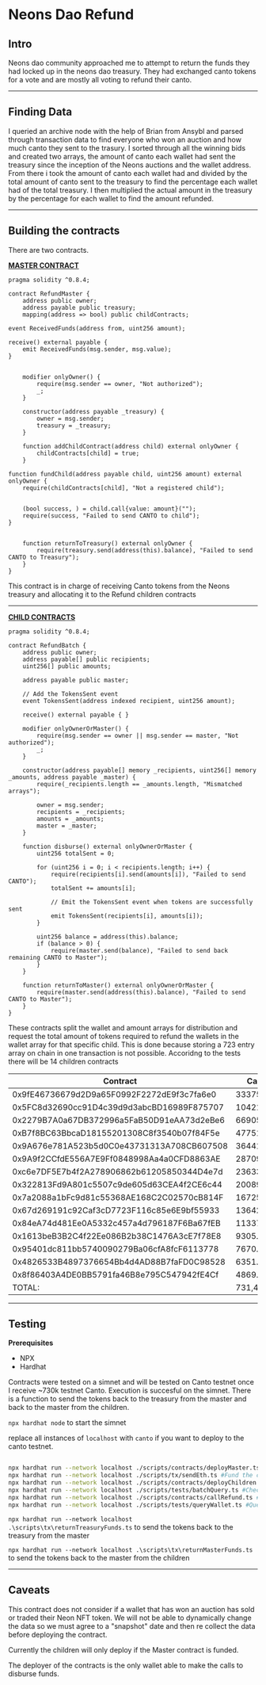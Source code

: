 # Neons Dao Refund

## Intro
Neons dao community approached me to attempt to return the funds they had locked up in the neons dao treasury. 
They had exchanged canto tokens for a vote and are mostly all voting to refund their canto.

---
## Finding Data
I queried an archive node with the help of Brian from Ansybl and parsed through transaction data to find everyone who won an auction and how much canto they sent to the trasury. I sorted through all the winning bids and created two arrays, the amount of canto each wallet had sent the treasury since the inception of the Neons auctions and the wallet address. From there i took the amount of canto each wallet had and divided by the total amount of canto sent to the treasury to find the percentage each wallet had of the total treasury. I then multiplied the actual amount in the treasury by the percentage for each wallet to find the amount refunded.

----

## Building the contracts

There are two contracts. 
 
 [**MASTER CONTRACT**](https://github.com/chalabi2/noundreund/)

```solidity
pragma solidity ^0.8.4;

contract RefundMaster {
    address public owner;
    address payable public treasury; 
    mapping(address => bool) public childContracts;

event ReceivedFunds(address from, uint256 amount);

receive() external payable {
    emit ReceivedFunds(msg.sender, msg.value);
}


    modifier onlyOwner() {
        require(msg.sender == owner, "Not authorized");
        _;
    }

    constructor(address payable _treasury) { 
        owner = msg.sender;
        treasury = _treasury;
    }

    function addChildContract(address child) external onlyOwner {
        childContracts[child] = true;
    }

function fundChild(address payable child, uint256 amount) external onlyOwner {
    require(childContracts[child], "Not a registered child");
    

    (bool success, ) = child.call{value: amount}("");
    require(success, "Failed to send CANTO to child");
}

    
    function returnToTreasury() external onlyOwner {
        require(treasury.send(address(this).balance), "Failed to send CANTO to Treasury");
    }
}
```

This contract is in charge of receiving Canto tokens from the Neons treasury and allocating it to the Refund children contracts

---

[**CHILD CONTRACTS**](https://github.com/chalabi2/noundreund/)

```solidity
pragma solidity ^0.8.4;

contract RefundBatch {
    address public owner;
    address payable[] public recipients;
    uint256[] public amounts;
    
    address payable public master;

    // Add the TokensSent event
    event TokensSent(address indexed recipient, uint256 amount);

    receive() external payable { }

    modifier onlyOwnerOrMaster() {
        require(msg.sender == owner || msg.sender == master, "Not authorized");
        _;
    }

    constructor(address payable[] memory _recipients, uint256[] memory _amounts, address payable _master) { 
        require(_recipients.length == _amounts.length, "Mismatched arrays");

        owner = msg.sender;
        recipients = _recipients;
        amounts = _amounts;
        master = _master;
    }

    function disburse() external onlyOwnerOrMaster {
        uint256 totalSent = 0;

        for (uint256 i = 0; i < recipients.length; i++) {
            require(recipients[i].send(amounts[i]), "Failed to send CANTO");
            totalSent += amounts[i];

            // Emit the TokensSent event when tokens are successfully sent
            emit TokensSent(recipients[i], amounts[i]);
        }

        uint256 balance = address(this).balance;
        if (balance > 0) {
            require(master.send(balance), "Failed to send back remaining CANTO to Master");
        }
    }
    
    function returnToMaster() external onlyOwnerOrMaster {
        require(master.send(address(this).balance), "Failed to send CANTO to Master");
    }
}

```

These contracts split the wallet and amount arrays for distribution and request the total amount of tokens required to refund the wallets in the wallet array for that specific child. This is done because storing a 723 entry array on chain in one transaction is not possible. Accoridng to the tests there will be 14 children contracts

|   Contract   |   Canto   |
|-------|-------|
| 0x9fE46736679d2D9a65F0992F2272dE9f3c7fa6e0 | 333756.89 |
| 0x5FC8d32690cc91D4c39d9d3abcBD16989F875707 | 104210.68 |
| 0x2279B7A0a67DB372996a5FaB50D91eAA73d2eBe6 | 66905.24 |
| 0xB7f8BC63BbcaD18155201308C8f3540b07f84F5e | 47751.95 |
| 0x9A676e781A523b5d0C0e43731313A708CB607508 | 36441.29 |
| 0x9A9f2CCfdE556A7E9Ff0848998Aa4a0CFD8863AE | 28709.61 |
| 0xc6e7DF5E7b4f2A278906862b61205850344D4e7d | 23633.85 |
| 0x322813Fd9A801c5507c9de605d63CEA4f2CE6c44 | 20089.51 |
| 0x7a2088a1bFc9d81c55368AE168C2C02570cB814F | 16725.46 |
| 0x67d269191c92Caf3cD7723F116c85e6E9bf55933 | 13642.25 |
| 0x84eA74d481Ee0A5332c457a4d796187F6Ba67fEB | 11337.65 |
| 0x1613beB3B2C4f22Ee086B2b38C1476A3cE7f78E8 | 9305.27 |
| 0x95401dc811bb5740090279Ba06cfA8fcF6113778 | 7670.92 |
| 0x4826533B4897376654Bb4d4AD88B7faFD0C98528 | 6351.46 |
| 0x8f86403A4DE0BB5791fa46B8e795C547942fE4Cf | 4869.89 |
TOTAL: | 731,401.92
---
## Testing

**Prerequisites**
- NPX
- Hardhat

Contracts were tested on a simnet and will be tested on Canto testnet once I receive ~730k testnet Canto. Execution is succesful on the simnet. There is a function to send the tokens back to the treasury from the master and back to the master from the children. 

`npx hardhat node` to start the simnet

replace all instances of `localhost` with `canto` if you want to deploy to the canto testnet.

```bash

npx hardhat run --network localhost ./scripts/contracts/deployMaster.ts #Deploy the master contract
npx hardhat run --network localhost ./scripts/tx/sendEth.ts #Fund the contract with 750k canto
npx hardhat run --network localhost ./scripts/contracts/deployChildren.ts #Deploy the children contracts
npx hardhat run --network localhost ./scripts/tests/batchQuery.ts #Check to see how much each contract has recevied
npx hardhat run --network localhost ./scripts/contracts/callRefund.ts #Disburse the tokens from the children
npx hardhat run --network localhost ./scripts/tests/queryWallet.ts #Query the wallets to make sure they have received the tokens
```

`npx hardhat run --network localhost .\scripts\tx\returnTreasuryFunds.ts` to send the tokens back to the treasury from the master

`npx hardhat run --network localhost .\scripts\tx\returnMasterFunds.ts` to send the tokens back to the master from the children

----

## Caveats
This contract does not consider if a wallet that has won an auction has sold or traded their Neon NFT token. We will not be able to dynamically change the data so we must agree to a "snapshot" date and then re collect the data before deploying the contract.

Currently the children will only deploy if the Master contract is funded.

The deployer of the contracts is the only wallet able to make the calls to disburse funds.
